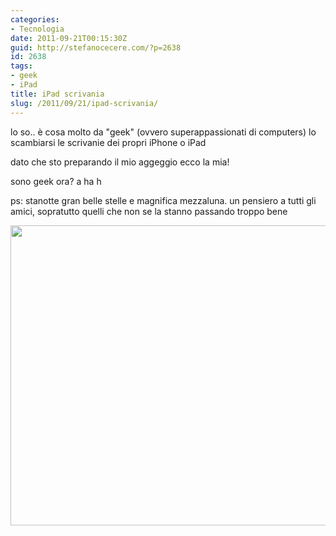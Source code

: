 ```yaml
---
categories:
- Tecnologia
date: 2011-09-21T00:15:30Z
guid: http://stefanocecere.com/?p=2638
id: 2638
tags:
- geek
- iPad
title: iPad scrivania
slug: /2011/09/21/ipad-scrivania/
---
```


lo so.. è cosa molto da "geek" (ovvero superappassionati di computers) lo scambiarsi le scrivanie dei propri iPhone o iPad
  
dato che sto preparando il mio aggeggio ecco la mia!
  
sono geek ora? a ha h

ps: stanotte gran belle stelle e magnifica mezzaluna. un pensiero a tutti gli amici, sopratutto quelli che non se la stanno passando troppo bene

[<img src="http://stefanocecere.com/wp-content/uploads/sites/3/2011/09/ceciopad-e1316560416793.jpg" alt="" title="ceciopad" width="640" height="480" class="alignnone size-full wp-image-2639" srcset="http://stefanocecere.com/wp-content/uploads/sites/3/2011/09/ceciopad-e1316560416793.jpg 640w, http://stefanocecere.com/wp-content/uploads/sites/3/2011/09/ceciopad-e1316560416793-300x225.jpg 300w" sizes="(max-width: 640px) 100vw, 640px" />](http://stefanocecere.com/wp-content/uploads/sites/3/2011/09/ceciopad-e1316560416793.jpg)